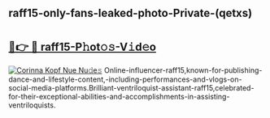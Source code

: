 ## raff15-only-fans​-leaked-photo​-Private-(qetxs)


# <h2><a href="https://mediaupload.pro?title=raff15&ref=git">🔗👉 🔴 raff15-P𝚑ot𝚘𝚜-V𝚒d𝚎o</a></h2>

[![Corinna Kopf Nue Nu𝚍e𝚜](https://i.imgur.com/0qMVB7G.gif)](https://mediaupload.pro?title=raff15&ref=git)
Online-influencer-raff15,known-for-publishing-dance-and-lifestyle-content,-including-performances-and-vlogs-on-social-media-platforms.Brilliant-ventriloquist-assistant-raff15,celebrated-for-their-exceptional-abilities-and-accomplishments-in-assisting-ventriloquists.  